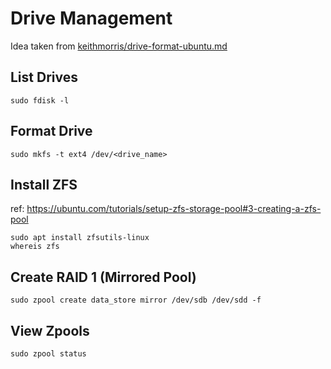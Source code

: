 # Drive Management
Idea taken from [keithmorris/drive-format-ubuntu.md](https://gist.github.com/keithmorris/b2aeec1ea947d4176a14c1c6a58bfc36)
## List Drives
```
sudo fdisk -l
```

## Format Drive
```
sudo mkfs -t ext4 /dev/<drive_name>
```

## Install ZFS
ref: https://ubuntu.com/tutorials/setup-zfs-storage-pool#3-creating-a-zfs-pool

```
sudo apt install zfsutils-linux
whereis zfs
```

## Create RAID 1 (Mirrored Pool)
```
sudo zpool create data_store mirror /dev/sdb /dev/sdd -f
```

## View Zpools
```
sudo zpool status
```